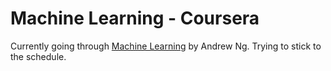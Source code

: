 # Machine Learning - Coursera

Currently going through [Machine Learning](https://www.coursera.org/learn/machine-learning) by Andrew Ng. Trying to stick to the schedule.
